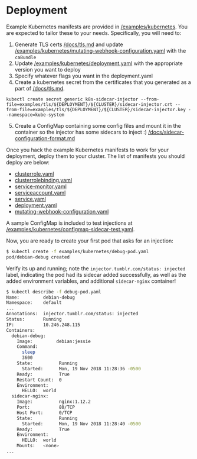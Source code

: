 # Deployment

Example Kubernetes manifests are provided in [/examples/kubernetes](/examples/kubernetes). You are expected to tailor these to your needs. Specifically, you will need to:

1. Generate TLS certs [/docs/tls.md](/docs/tls.md) and update [/examples/kubernetes/mutating-webhook-configuration.yaml](/examples/kubernetes/mutating-webhook-configuration.yaml) with the `caBundle`
2. Update [/examples/kubernetes/deployment.yaml](/examples/kubernetes/deployment.yaml) with the appropriate version you want to deploy
3. Specify whatever flags you want in the deployment.yaml
4. Create a kubernetes secret from the certificates that you generated as a part of [/docs/tls.md](/docs/tls.md).
```
kubectl create secret generic k8s-sidecar-injector --from-file=examples/tls/${DEPLOYMENT}/${CLUSTER}/sidecar-injector.crt --from-file=examples/tls/${DEPLOYMENT}/${CLUSTER}/sidecar-injector.key --namespace=kube-system
```
5. Create a ConfigMap containing some config files and mount it in the container so the injector has some sidecars to inject :) [/docs/sidecar-configuration-format.md](/docs/sidecar-configuration-format.md)

Once you hack the example Kubernetes manifests to work for your deployment, deploy them to your cluster. The list of manifests you should deploy are below:

* [clusterrole.yaml](/examples/kubernetes/clusterrole.yaml)
* [clusterrolebinding.yaml](/examples/kubernetes/clusterrolebinding.yaml)
* [service-monitor.yaml](/examples/kubernetes/service-monitor.yaml)
* [serviceaccount.yaml](/examples/kubernetes/serviceaccount.yaml)
* [service.yaml](/examples/kubernetes/service.yaml)
* [deployment.yaml](/examples/kubernetes/deployment.yaml)
* [mutating-webhook-configuration.yaml](/examples/kubernetes/mutating-webhook-configuration.yaml)

A sample ConfigMap is included to test injections at [/examples/kubernetes/configmap-sidecar-test.yaml](/examples/kubernetes/configmap-sidecar-test.yaml).

Now, you are ready to create your first pod that asks for an injection:

```bash
$ kubectl create -f examples/kubernetes/debug-pod.yaml
pod/debian-debug created
```

Verify its up and running; note the `injector.tumblr.com/status: injected` label, indicating the pod had its sidecar added successfully, as well as the added environment variables, and additional `sidecar-nginx` container!

```bash
$ kubectl describe -f debug-pod.yaml
Name:         debian-debug
Namespace:    default
...
Annotations:  injector.tumblr.com/status: injected
Status:       Running
IP:           10.246.248.115
Containers:
  debian-debug:
    Image:         debian:jessie
    Command:
      sleep
      3600
    State:          Running
      Started:      Mon, 19 Nov 2018 11:28:36 -0500
    Ready:          True
    Restart Count:  0
    Environment:
      HELLO:  world
  sidecar-nginx:
    Image:          nginx:1.12.2
    Port:           80/TCP
    Host Port:      0/TCP
    State:          Running
      Started:      Mon, 19 Nov 2018 11:28:40 -0500
    Ready:          True
    Environment:
      HELLO:  world
    Mounts:   <none>
...
```



